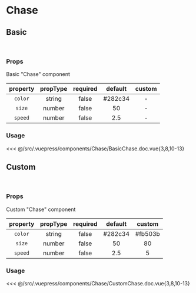 # Chase

## **Basic**

<br>
<client-only>
<Chase />
</client-only>

### Props

Basic "Chase" component

| property | propType | required | default | custom |
| :------: | :------: | :------: | :-----: | :----: |
| `color`  |  string  |  false   | #282c34 |   -    |
|  `size`  |  number  |  false   |   50    |   -    |
| `speed`  |  number  |  false   |   2.5   |   -    |

### Usage

<<< @/src/.vuepress/components/Chase/BasicChase.doc.vue{3,8,10-13}

## **Custom**

<br>
<client-only>
<Chase color="#fb503b" :size="80" :speed="5" />
</client-only>

### Props

Custom "Chase" component

| property | propType | required | default | custom  |
| :------: | :------: | :------: | :-----: | :-----: |
| `color`  |  string  |  false   | #282c34 | #fb503b |
|  `size`  |  number  |  false   |   50    |   80    |
| `speed`  |  number  |  false   |   2.5   |    5    |

### Usage

<<< @/src/.vuepress/components/Chase/CustomChase.doc.vue{3,8,10-13}
